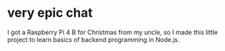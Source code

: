 # very epic chat
I got a Raspberry Pi 4 B for Christmas from my uncle, so I made this little project to learn basics of backend programming in Node.js.
